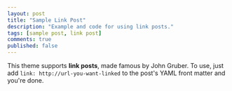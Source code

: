 ```yaml
---
layout: post
title: "Sample Link Post"
description: "Example and code for using link posts."
tags: [sample post, link post]
comments: true
published: false
---
```


This theme supports **link posts**, made famous by John Gruber. To use, just add `link: http://url-you-want-linked` to the post's YAML front matter and you're done.